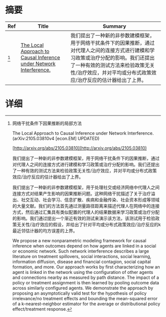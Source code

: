# 摘要

| Ref | Title | Summary |
| --- | --- | --- |
| [^1] | [The Local Approach to Causal Inference under Network Interference.](http://arxiv.org/abs/2105.03810) | 我们提出了一种新的非参数建模框架，用于网络干扰条件下的因果推断，通过对代理人之间的连接方式进行建模和学习政策或治疗分配的影响。我们还提出了一种有效的测试方法来检验政策无关性/治疗效应，并对平均或分布式政策效应/治疗反应的估计器给出了上界。 |

# 详细

[^1]: 网络干扰条件下因果推断的局部方法

    The Local Approach to Causal Inference under Network Interference. (arXiv:2105.03810v4 [econ.EM] UPDATED)

    [http://arxiv.org/abs/2105.03810](http://arxiv.org/abs/2105.03810)

    我们提出了一种新的非参数建模框架，用于网络干扰条件下的因果推断，通过对代理人之间的连接方式进行建模和学习政策或治疗分配的影响。我们还提出了一种有效的测试方法来检验政策无关性/治疗效应，并对平均或分布式政策效应/治疗反应的估计器给出了上界。

    

    我们提出了一种新的非参数建模框架，用于处理社交或经济网络中代理人之间连接方式对结果产生影响的因果推断问题。这种网络干扰描述了关于治疗溢出、社交互动、社会学习、信息扩散、疾病和金融传染、社会资本形成等领域的大量文献。我们的方法首先通过测量路径距离来描述代理人在网络中的连接方式，然后通过汇集具有类似配置的代理人的结果数据来学习政策或治疗分配的影响。我们通过提出一个渐近有效的测试来演示该方法，该测试用于检验政策无关性/治疗效应的假设，并给出了针对平均或分布式政策效应/治疗反应的k最近邻估计器的均方误差的上界。

    We propose a new nonparametric modeling framework for causal inference when outcomes depend on how agents are linked in a social or economic network. Such network interference describes a large literature on treatment spillovers, social interactions, social learning, information diffusion, disease and financial contagion, social capital formation, and more. Our approach works by first characterizing how an agent is linked in the network using the configuration of other agents and connections nearby as measured by path distance. The impact of a policy or treatment assignment is then learned by pooling outcome data across similarly configured agents. We demonstrate the approach by proposing an asymptotically valid test for the hypothesis of policy irrelevance/no treatment effects and bounding the mean-squared error of a k-nearest-neighbor estimator for the average or distributional policy effect/treatment response.
    

